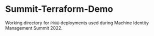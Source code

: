 # Summit-Terraform-Demo

Working directory for `PROD` deployments used during Machine Identity Management Summit 2022.